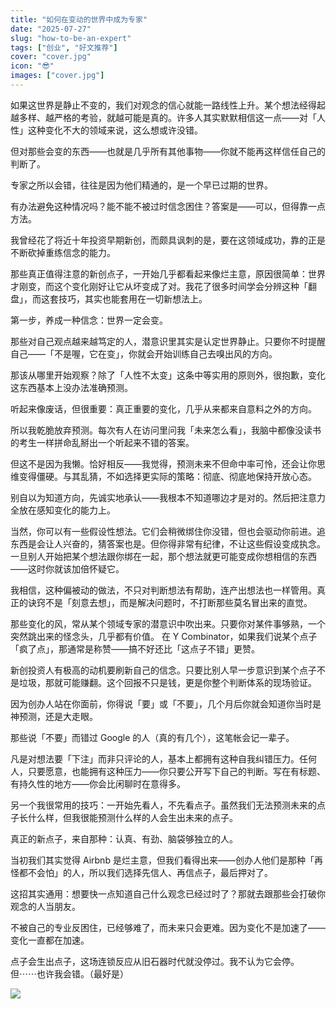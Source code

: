 ```yaml
---
title: "如何在变动的世界中成为专家"
date: "2025-07-27"
slug: "how-to-be-an-expert"
tags: ["创业", "好文推荐"]
cover: "cover.jpg"
icon: "😎"
images: ["cover.jpg"]
---
```

如果这世界是静止不变的，我们对观念的信心就能一路线性上升。某个想法经得起越多样、越严格的考验，就越可能是真的。许多人其实默默相信这一点——对「人性」这种变化不大的领域来说，这么想或许没错。



但对那些会变的东西——也就是几乎所有其他事物——你就不能再这样信任自己的判断了。



专家之所以会错，往往是因为他们精通的，是一个早已过期的世界。



有办法避免这种情况吗？能不能不被过时信念困住？答案是——可以，但得靠一点方法。



我曾经花了将近十年投资早期新创，而颇具讽刺的是，要在这领域成功，靠的正是不断砍掉重练信念的能力。



那些真正值得注意的新创点子，一开始几乎都看起来像烂主意，原因很简单：世界才刚变，而这个变化刚好让它从坏变成了对。我花了很多时间学会分辨这种「翻盘」，而这套技巧，其实也能套用在一切新想法上。



第一步，养成一种信念：世界一定会变。



那些对自己观点越来越笃定的人，潜意识里其实是认定世界静止。只要你不时提醒自己——「不是喔，它在变」，你就会开始训练自己去嗅出风的方向。



那该从哪里开始观察？除了「人性不太变」这条中等实用的原则外，很抱歉，变化这东西基本上没办法准确预测。



听起来像废话，但很重要：真正重要的变化，几乎从来都来自意料之外的方向。



所以我乾脆放弃预测。每次有人在访问里问我「未来怎么看」，我脑中都像没读书的考生一样拼命乱掰出一个听起来不错的答案。



但这不是因为我懒。恰好相反——我觉得，预测未来不但命中率可怜，还会让你思维变得僵硬。与其乱猜，不如选择更实际的策略：彻底、彻底地保持开放心态。



别自以为知道方向，先诚实地承认——我根本不知道哪边才是对的。然后把注意力全放在感知变化的能力上。



当然，你可以有一些假设性想法。它们会稍微绑住你没错，但也会驱动你前进。追东西是会让人兴奋的，猜答案也是。但你得非常有纪律，不让这些假设变成执念。
一旦别人开始把某个想法跟你绑在一起，那个想法就更可能变成你想相信的东西——这时你就该加倍怀疑它。



我相信，这种偏被动的做法，不只对判断想法有帮助，连产出想法也一样管用。真正的诀窍不是「刻意去想」，而是解决问题时，不打断那些莫名冒出来的直觉。



那些变化的风，常从某个领域专家的潜意识中吹出来。只要你对某件事够熟，一个突然跳出来的怪念头，几乎都有价值。
在 Y Combinator，如果我们说某个点子「疯了点」，那通常是称赞——搞不好还比「这点子不错」更赞。



新创投资人有极高的动机要刷新自己的信念。只要比别人早一步意识到某个点子不是垃圾，那就可能赚翻。这个回报不只是钱，更是你整个判断体系的现场验证。



因为创办人站在你面前，你得说「要」或「不要」，几个月后你就会知道你当时是神预测，还是大走眼。



那些说「不要」而错过 Google 的人（真的有几个），这笔帐会记一辈子。



凡是对想法要「下注」而非只评论的人，基本上都拥有这种自我纠错压力。任何人，只要愿意，也能拥有这种压力——你只要公开写下自己的判断。写在有标题、有持久性的地方——你会比闲聊时在意得多。



另一个我很常用的技巧：一开始先看人，不先看点子。虽然我们无法预测未来的点子长什么样，但我很能预测什么样的人会生出未来的点子。



真正的新点子，来自那种：认真、有劲、脑袋够独立的人。



当初我们其实觉得 Airbnb 是烂主意，但我们看得出来——创办人他们是那种「再怪都不会怕」的人，所以我们选择先信人、再信点子，最后押对了。



这招其实通用：想要快一点知道自己什么观念已经过时了？那就去跟那些会打破你观念的人当朋友。



不被自己的专业反困住，已经够难了，而未来只会更难。因为变化不是加速了——变化一直都在加速。



点子会生出点子，这场连锁反应从旧石器时代就没停过。我不认为它会停。
但⋯⋯也许我会错。（最好是）




![](https://prod-files-secure.s3.us-west-2.amazonaws.com/112d0858-5090-4d34-a606-b75eb8d65fd2/46476355-9cf3-4e99-9b7a-3531bc426380/1000202064.png?X-Amz-Algorithm=AWS4-HMAC-SHA256&X-Amz-Content-Sha256=UNSIGNED-PAYLOAD&X-Amz-Credential=ASIAZI2LB4666QQXAHXX%2F20250907%2Fus-west-2%2Fs3%2Faws4_request&X-Amz-Date=20250907T044453Z&X-Amz-Expires=3600&X-Amz-Security-Token=IQoJb3JpZ2luX2VjEDQaCXVzLXdlc3QtMiJGMEQCIEIBWUDawlCQdeb39DwCOrVVRWfaNmLG75m4zBul8GldAiA%2B8aAQkfIXQqLsidWeZKp8vx4YniDpWaXJKDhNi5KEWyqIBAid%2F%2F%2F%2F%2F%2F%2F%2F%2F%2F8BEAAaDDYzNzQyMzE4MzgwNSIMgiriGJoh8TcTsWJgKtwDK793pM0h3IpbxRRz6buSBzCoDiKDI8vq0XvAOqcEE73lARxmROL7W928OZFFK0V0WREYo5LqqTaxj2%2BMXD3mAaf5qZOxzCxFuQnb5uNGirspp0Cy4rJbIE3sQtrSog1Sls6hbC9WO6aiTow15islAwoXWudCRAtJ%2FOMcwQWAXJrtBcXUZT6EyxAANn4fqovb%2FGjaEJKCYiNmPPxPPwbgnOqGCIv%2FpEvTz%2BIjCuvqph%2FRVL2Lu%2BLaWNOEwKhSKDG4CMjA6NDlDlPWxvIZXP8uKUjax53NoenaRJtQD%2FjAxAxIVMyBEm5j7jinSXnEtB5dXEpLrkbLNVyKQ9t1yN0Z3MiPyrN4SRtxgaJNXr%2Bt%2BFbURdNflbMwvP62BT%2Bg3ygJt8VOdYDqINjuXbbls7Fj9gmaSnH5meiRP%2Foh%2FTFaykBPVYbSE0dPGQ4HyjoSzmyROOsK82y3%2FlKQAMxDymDjWQ%2F6fuDLuGc1hNjc3MkkoLxmz4axhgZFGLSrYe8iUzvZ065iZJA3VYqE%2FZ01EFBBR9yAjHrDGBE59mYkJneUZQAmhNoQ3E0G1XKrUGVcn3HqagGiwe4haSEAyzIbEw3WUwLSND5PeFkdQpD2tutxiJRPeuF5zj7vlPqOjaIwn4n0xQY6pgFnIAotjgiNE203DcgLIXc2pPV8E3m9teeiDR%2BuAF%2BTGiGurNXC0mKSRdUe%2BGIcSjzz08EvwVz92XGSOyrfwhr4IM7BbbkGvUq6JqOH1kZzJNk8dvIuPZaE1nVev5ylcssHvyjiRswY5UanK2Ce0RZ0H74yAcORbDMvVdaPTToI4do5n3yHzvAYiUXQjf64o2s4D3va%2Fbd12Mj1CohgEXs2VtxaA16H&X-Amz-Signature=97bc72fd7f4f5c62c5a8030ca57a8b2430a5c62d66434ddde2271d1074e7f827&X-Amz-SignedHeaders=host&x-amz-checksum-mode=ENABLED&x-id=GetObject)

